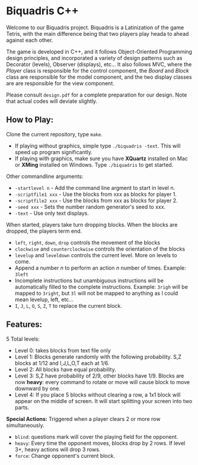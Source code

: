 # Biquadris C++

Welcome to our Biquadris project. Biquadris is a Latinization of the game Tetris, with the main difference being that two players play heada to ahead against each other.

The game is developed in C++, and it follows Object-Oriented Programming design principles, and incorporated a variety of design patterns such as Decorator (levels), Observer (displays), etc... It also follows MVC, where the *Player* class is responsible for the control component, the *Board* and *Block* class are responsible for the model component, and the two display classes are are responsible for the view component.

Please consult `design.pdf` for a complete preparation for our design. Note that actual codes will deviate slightly.

## How to Play:
Clone the current repository, type `make`.
- If playing without graphics, simple type `./biquadris -text`. This will speed up program significantly.
- If playing with graphics, make sure you have **XQuartz** installed on Mac or **XMing** installed on Windows. Type `./biquadris` to get started.

Other commandline arguments:
* `-startlevel n` - Add the command line argment to start in level n.
* `-scriptfile1 xxx` - Use the blocks from xxx as blocks for player 1.
* `-scriptfile2 xxx` - Use the blocks from xxx as blocks for player 2.
* `-seed xxx` - Sets the number random generator's seed to xxx.
* `-text` - Use only text displays.

When started, players take turn dropping blocks. When the blocks are dropped, the players term end.
- `left`, `right`, `down`, `drop` controls the movement of the blocks
- `clockwise` and `counterclockwise` controls the orientation of the blocks
- `levelup` and `leveldown` controls the current level. More on levels to come.
- Append a number *n* to perform an action *n* number of times. Example: `3left`
- Incomplete instructions but unambiguous instructions will be automatically filled to the complete instructions. Example: `3righ` will be mapped to `3right`, but `3l` will not be mapped to anything as l could mean levelup, left, etc...
- `I`, `J`, `L`, `O`, `S`, `Z`, `T` to replace the current block.
  
## Features:
5 Total levels:
- Level 0: takes blocks from text file only
- Level 1: Blocks generate randomly with the following probability. S,Z blocks at 1/12 and I,J,L,O,T each at 1/6.
- Level 2: All blocks have equal probability.
- Level 3: S,Z have probability of 2/9, other blocks have 1/9. Blocks are now **heavy**: every command to rotate or move will cause block to move downward by one.
- Level 4: If you place 5 blocks without clearing a row, a 1x1 block will appear on the middle of screen. It will start splitting your screen into two parts.

**Special Actions:**
Triggered when a player clears 2 or more row simultaneously.
- `blind`: questions mark will cover the playing field for the opponent.
- `heavy`: Every time the opponent moves, blocks drop by 2 rows. If level 3+, heavy actions will drop 3 rows.
- `force`: Change opponent's current block.


